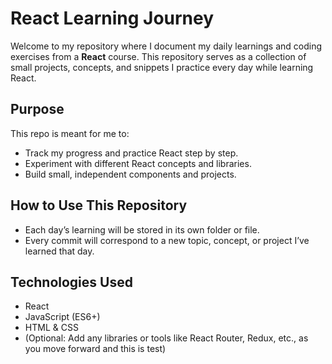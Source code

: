 # React Learning Journey

Welcome to my repository where I document my daily learnings and coding exercises from a **React** course. This repository serves as a collection of small projects, concepts, and snippets I practice every day while learning React.

## Purpose
This repo is meant for me to:
- Track my progress and practice React step by step.
- Experiment with different React concepts and libraries.
- Build small, independent components and projects.

## How to Use This Repository
- Each day’s learning will be stored in its own folder or file.
- Every commit will correspond to a new topic, concept, or project I’ve learned that day.

## Technologies Used
- React
- JavaScript (ES6+)
- HTML & CSS
- (Optional: Add any libraries or tools like React Router, Redux, etc., as you move forward and this is test)
